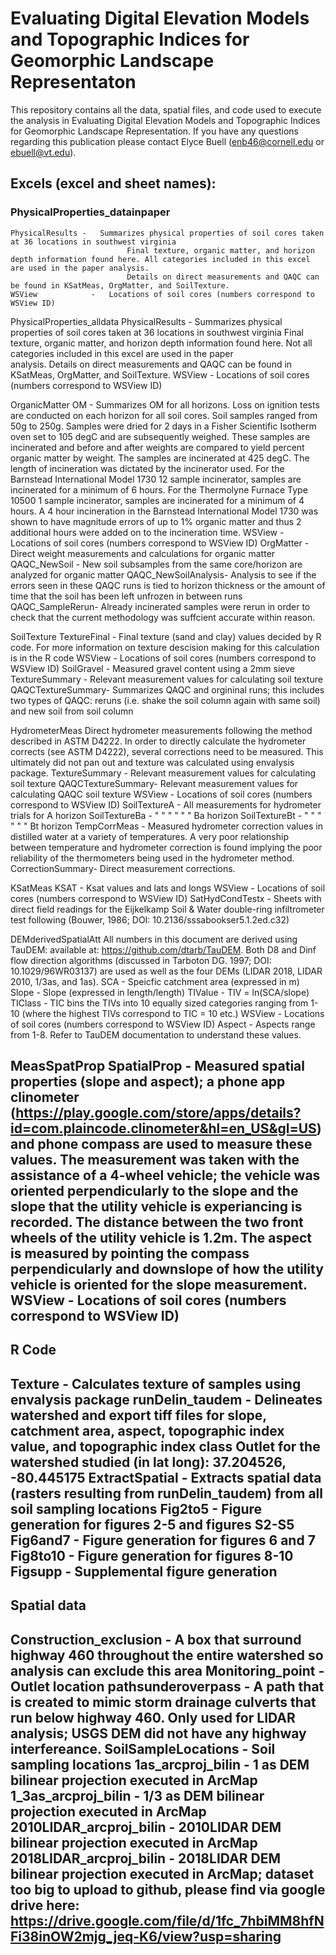 Evaluating Digital Elevation Models and Topographic Indices for Geomorphic Landscape Representaton
=================

This repository contains all the data, spatial files, and code used to execute the analysis in Evaluating Digital Elevation Models and Topographic Indices for Geomorphic Landscape Representation.
If you have any questions regarding this publication please contact Elyce Buell (<enb46@cornell.edu> or <ebuell@vt.edu>).

Excels (excel and sheet names):
-------------------------------------------------------------------------------------------- 
### PhysicalProperties_datainpaper
	PhysicalResults	- 	Summarizes physical properties of soil cores taken at 36 locations in southwest virginia
				              Final texture, organic matter, and horizon depth information found here. All categories included in this excel are used in the paper analysis. 
				              Details on direct measurements and QAQC can be found in KSatMeas, OrgMatter, and SoilTexture.
	WSView 		      -	  Locations of soil cores (numbers correspond to WSView ID)

PhysicalProperties_alldata
	PhysicalResults	- 	Summarizes physical properties of soil cores taken at 36 locations in southwest virginia
				              Final texture, organic matter, and horizon depth information found here. Not all categories included in this excel are used in the paper        
                      analysis. Details on direct measurements and QAQC can be found in KSatMeas, OrgMatter, and SoilTexture.
	WSView 		      -	  Locations of soil cores (numbers correspond to WSView ID)

OrganicMatter
	OM	            -	  Summarizes OM for all horizons. Loss on ignition tests are conducted on each horizon for all soil cores. Soil samples ranged from 50g to 250g. 
                      Samples were dried for 2 days in a Fisher Scientific Isotherm oven set to 105 degC and are subsequently weighed. These samples are incinerated 
                      and before and after weights are compared to yield percent organic matter by weight. The samples are incinerated at 425 degC. The length of 
                      incineration was dictated by the incinerator used. For the Barnstead International Model 1730 12 sample incinerator, samples are incinerated for 
                      a minimum of 6 hours. For the Thermolyne Furnace Type 10500 1 sample incinerator, samples are incinerated for a minimum of 4 hours. A 4 hour 
                      incineration in the Barnstead International Model 1730 was shown to have magnitude errors of up to 1% organic matter and thus 2 additional hours 
                      were added on to the incineration time.
	WSView 		      - 	Locations of soil cores (numbers correspond to WSView ID)
	OrgMatter	      -	  Direct weight measurements and calculations for organic matter
	QAQC_NewSoil	  -	  New soil subsamples from the same core/horizon are analyzed for organic matter
	QAQC_NewSoilAnalysis-	Analysis to see if the errors seen in these QAQC runs is tied to horizon thickness or the amount of time that the soil has been left unfrozen 
                      in between runs
	QAQC_SampleRerun-	  Already incinerated samples were rerun in order to check that the current methodology was suffcient accurate within reason.

SoilTexture
	TextureFinal	  -	  Final texture (sand and clay) values decided by R code. For more information on texture descision making for this calculation is in the R code
	WSView 		      -	  Locations of soil cores (numbers correspond to WSView ID)
	SoilGravel	    -	  Measured gravel content using a 2mm sieve
	TextureSummary	-	  Relevant measurement values for calculating soil texture
	QAQCTextureSummary-	Summarizes QAQC and orgininal runs; this includes two types of QAQC: reruns (i.e. shake the soil column again with same soil) and new soil from 
                      soil column

HydrometerMeas		Direct hydrometer measurements following the method described in ASTM D4222. In order to directly calculate the hydrometer corrects (see ASTM D4222), 
                  several corrections need to be measured. This ultimately did not pan out and texture was calculated using envalysis package.
	TextureSummary	-	  Relevant measurement values for calculating soil texture
	QAQCTextureSummary-	Relevant measurement values for calculating QAQC soil texture
	WSView 		      -	  Locations of soil cores (numbers correspond to WSView ID)	
	SoilTextureA	  - 	All measurements for hydrometer trials for A horizon
	SoilTextureBa	  -	  "	"	"	"	"	"  Ba horizon
	SoilTextureBt 	-	  "	"	"	"	"	"  Bt horizon
	TempCorrMeas	  -	  Measured hydrometer correction values in distilled water at a variety of temperatures. A very poor relationship between temperature and 
                      hydrometer correction is found implying the poor reliability of the thermometers being used in the hydrometer method.
	CorrectionSummary-	Direct measurement corrections.

KSatMeas
	KSAT		        - 	Ksat values and lats and longs
	WSView 		      -	  Locations of soil cores (numbers correspond to WSView ID)
	SatHydCondTestx	-	  Sheets with direct field readings for the Eijkelkamp Soil & Water double-ring infiltrometer test following (Bouwer, 1986;  DOI: 
                      10.2136/sssabookser5.1.2ed.c32)

DEMderivedSpatialAtt	All numbers in this document are derived using TauDEM: available at: https://github.com/dtarb/TauDEM. Both D8 and Dinf flow direction algorithms 
                      (discussed in	Tarboton DG. 1997; DOI: 10.1029/96WR03137) are used as well as the four DEMs (LIDAR 2018, LIDAR 2010, 1/3as, and 1as).
	SCA		          -	  Speicfic catchment area (expressed in m)
	Slope		        -	  Slope (expressed in length/length)
	TIValue		      - 	TIV = ln(SCA/slope)
	TIClass		      -	  TIC bins the TIVs into 10 equally sized categories ranging from 1-10 (where the highest TIVs correspond to TIC = 10 etc.)
	WSView 		      -	  Locations of soil cores (numbers correspond to WSView ID)
	Aspect		      -	  Aspects range from 1-8. Refer to TauDEM documentation to understand these values.

MeasSpatProp
	SpatialProp	    -	  Measured spatial properties (slope and aspect); a phone app clinometer 
                      (https://play.google.com/store/apps/details?id=com.plaincode.clinometer&hl=en_US&gl=US) and phone compass are used to measure these values. The 
                      measurement was taken with the assistance of a 4-wheel vehicle; the vehicle was oriented perpendicularly to the slope and the slope that the 
                      utility vehicle is experiancing is recorded. The distance between the two front wheels of the utility vehicle is 1.2m. The aspect is measured by 
                      pointing the compass perpendicularly and downslope of how the utility vehicle is oriented for the slope measurement.
	WSView 		      -	  Locations of soil cores (numbers correspond to WSView ID)
---------------------------------------------------------------------------------------


R Code
---------------------------------------------------------------------------------------
Texture		        -	  Calculates texture of samples using envalysis package
runDelin_taudem	  -	  Delineates watershed and export tiff files for slope, catchment area, aspect, topographic index value, and topographic index class
                      Outlet for the watershed studied (in lat long): 37.204526, -80.445175
ExtractSpatial	  -	  Extracts spatial data (rasters resulting from runDelin_taudem) from all soil sampling locations
Fig2to5		        -	  Figure generation for figures 2-5 and figures S2-S5
Fig6and7	        -	  Figure generation for figures 6 and 7
Fig8to10	        -	  Figure generation for figures 8-10
Figsupp		        - 	Supplemental figure generation
--------------------------------------------------------------------------------------

Spatial data
--------------------------------------------------------------------------------------
Construction_exclusion      -   A box that surround highway 460 throughout the entire watershed so analysis can exclude this area
Monitoring_point            -	  Outlet location
pathsunderoverpass          -	  A path that is created to mimic storm drainage culverts that run below highway 460. Only used for LIDAR analysis; USGS DEM did not have 
                                any highway interfereance.
SoilSampleLocations         -	  Soil sampling locations
1as_arcproj_bilin           -	  1 as DEM bilinear projection executed in ArcMap
1_3as_arcproj_bilin         -	  1/3 as DEM bilinear projection executed in ArcMap
2010LIDAR_arcproj_bilin     -   2010LIDAR DEM bilinear projection executed in ArcMap
2018LIDAR_arcproj_bilin     -   2018LIDAR DEM bilinear projection executed in ArcMap; dataset too big to upload to github, please find via google drive here: 
                                https://drive.google.com/file/d/1fc_7hbiMM8hfNFi38inOW2mjg_jeq-K6/view?usp=sharing
--------------------------------------------------------------------------------------
